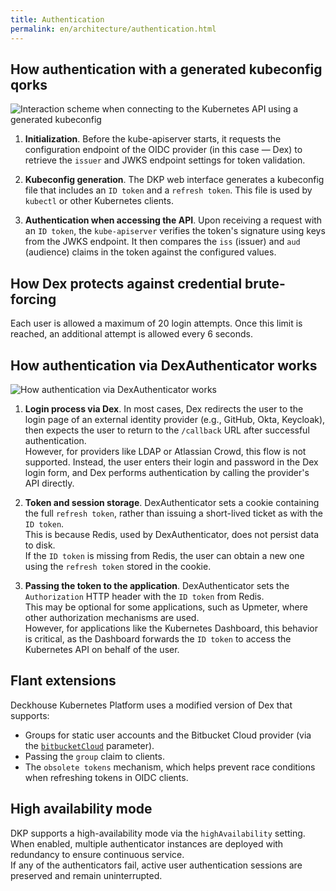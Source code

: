 ```yaml
---
title: Authentication
permalink: en/architecture/authentication.html
---
```


## How authentication with a generated kubeconfig qorks

![Interaction scheme when connecting to the Kubernetes API using a generated kubeconfig](../images/user-authn/kubeconfig_dex.svg)

1. **Initialization**. Before the kube-apiserver starts, it requests the configuration endpoint of the OIDC provider (in this case — Dex) to retrieve the `issuer` and JWKS endpoint settings for token validation.

1. **Kubeconfig generation**. The DKP web interface generates a kubeconfig file that includes an `ID token` and a `refresh token`. This file is used by `kubectl` or other Kubernetes clients.

1. **Authentication when accessing the API**. Upon receiving a request with an `ID token`, the `kube-apiserver` verifies the token's signature using keys from the JWKS endpoint. It then compares the `iss` (issuer) and `aud` (audience) claims in the token against the configured values.

## How Dex protects against credential brute-forcing

Each user is allowed a maximum of 20 login attempts. Once this limit is reached, an additional attempt is allowed every 6 seconds.

## How authentication via DexAuthenticator works

![How authentication via DexAuthenticator works](../images/user-authn/dex_login.svg)

1. **Login process via Dex**. In most cases, Dex redirects the user to the login page of an external identity provider (e.g., GitHub, Okta, Keycloak), then expects the user to return to the `/callback` URL after successful authentication.  
   However, for providers like LDAP or Atlassian Crowd, this flow is not supported. Instead, the user enters their login and password in the Dex login form, and Dex performs authentication by calling the provider's API directly.

1. **Token and session storage**. DexAuthenticator sets a cookie containing the full `refresh token`, rather than issuing a short-lived ticket as with the `ID token`.  
   This is because Redis, used by DexAuthenticator, does not persist data to disk.  
   If the `ID token` is missing from Redis, the user can obtain a new one using the `refresh token` stored in the cookie.

1. **Passing the token to the application**. DexAuthenticator sets the `Authorization` HTTP header with the `ID token` from Redis.  
   This may be optional for some applications, such as Upmeter, where other authorization mechanisms are used.  
   However, for applications like the Kubernetes Dashboard, this behavior is critical, as the Dashboard forwards the `ID token` to access the Kubernetes API on behalf of the user.

## Flant extensions

Deckhouse Kubernetes Platform uses a modified version of Dex that supports:

* Groups for static user accounts and the Bitbucket Cloud provider (via the [`bitbucketCloud`](/modules/user-authn/cr.html#dexprovider-v1-spec-bitbucketcloud) parameter).
* Passing the `group` claim to clients.
* The `obsolete tokens` mechanism, which helps prevent race conditions when refreshing tokens in OIDC clients.

## High availability mode

DKP supports a high-availability mode via the `highAvailability` setting.  
When enabled, multiple authenticator instances are deployed with redundancy to ensure continuous service.  
If any of the authenticators fail, active user authentication sessions are preserved and remain uninterrupted.
